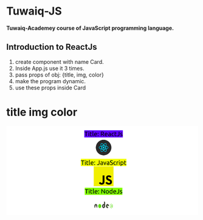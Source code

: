 # Tuwaiq-JS

**Tuwaiq-Academey course of JavaScript programming language.**

## Introduction to ReactJs

1. create component with name Card.
1. Inside App.js use it 3 times.
1. pass props of obj: {title, img, color}
1. make the program dynamic.
1. use these props inside Card

# title img color

![props](./images/props.png)